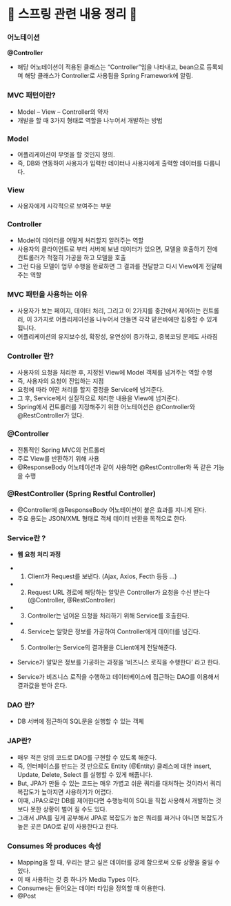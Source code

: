 # 📌 스프링 관련 내용 정리 📌

### 어노테이션
**@Controller**
-	해당 어노테이션이 적용된 클래스는 “Controller”임을 나타내고, bean으로 등록되며 해당 클래스가 Controller로 사용됨을  Spring Framework에 알림.


### MVC 패턴이란?
-	Model – View – Controller의 약자
-	개발을 할 때 3가지 형태로 역할을 나누어서 개발하는 방법

### Model
-	어플리케이션이 무엇을 할 것인지 정의.
-	즉, DB와 연동하여 사용자가 입력한 데이터나 사용자에게 출력할 데이터를 다룹니다.

### View 
-	사용자에게 시각적으로 보여주는 부분

### Controller 
-	Model이 데이터를 어떻게 처리할지 알려주는 역할
-	사용자의 클라이언트로 부터 서버에 보낸 데이터가 있으면, 모델을 호출하기 전에 컨트롤러가 적절히 가공을 하고 모델을 호출
-	그런 다음 모델이 업무 수행을 완료하면 그 결과를 전달받고 다시 View에게 전달해주는 역할


### MVC 패턴을 사용하는 이유
-	사용자가 보는 페이지, 데이터 처리, 그리고 이 2가지를 중간에서 제어하는 컨트롤러, 이 3가지로 어플리케이션을 나누어서 만들면 각각 맡은바에만 집중할 수 있게 됩니다.
-	어플리케이션의 유지보수성, 확장성, 유연성이 증가하고, 중복코딩 문제도 사라짐

### Controller 란?
-	사용자의 요청을 처리한 후, 지정된 View에 Model 객체를 넘겨주는 역할 수행
-	즉, 사용자의 요청이 진입하는 지점
-	요청에 따라 어떤 처리를 할지 결정을 Service에 넘겨준다.
-	그 후, Service에서 실질적으로 처리한 내용을 View에 넘겨준다.
-	Spring에서 컨트롤러를 지정해주기 위한 어노테이션은 @Controller와 @RestController가 있다.

### @Controller
-	전통적인 Spring MVC의 컨트롤러
-	주로 View를 반환하기 위해 사용
-	@ResponseBody 어노테이션과 같이 사용하면 @RestController와 똑 같은 기능을 수행

### @RestController (Spring Restful Controller)
-	@Controller에 @ResponseBody 어노테이션이 붙은 효과를 지니게 된다.
-	주요 용도는 JSON/XML 형태로 객체 데이터 반환을 목적으로 한다.

### Service란 ?
-	**웹 요청 처리 과정**
-	1. Client가 Request를 보낸다. (Ajax, Axios, Fecth 등등 …)
-	2. Request URL 경로에 해당하는 알맞은 Controller가 요청을 수신 받는다 (@Controller, @RestController)
-	3. Controller는 넘어온 요청을 처리하기 위해 Service를 호출한다.
-	4. Service는 알맞은 정보를 가공하여 Controller에게 데이터를 넘긴다.
-	5. Controller는 Service의 결과물을 CLient에게 전달해준다.

-	Service가 알맞은 정보를 가공하는 과정을 ‘비즈니스 로직을 수행한다’ 라고 한다.
-	Service가 비즈니스 로직을 수행하고 데이터베이스에 접근하는 DAO를 이용해서 결과값을 받아 온다.

### DAO 란?
-	DB 서버에 접근하여 SQL문을 실행할 수 있는 객체

### JAP란?
-	매우 적은 양의 코드로 DAO를 구현할 수 있도록 해준다.
-	즉, 인터페이스를 만드는 것 만으로도 Entity (@Entity) 클레스에 대한 insert, Update, Delete, Select 를 실행할 수 있게 해줍니다.
-	But, JPA가 만들 수 있는 코드는 매우 가볍고 쉬운 쿼리를 대처하는 것이라서 쿼리 복잡도가 높아지면 사용하기가 어렵다.
-	이때, JPA으로만 DB를 제어한다면 수행능력이 SQL을 직접 사용해서 개발하는 것보다 못한 상황이 벌어 질 수도 있다.
-	그래서 JPA를 깊게 공부해서 JPA로 복잡도가 높은 쿼리를 짜거나 아니면 복잡도가 높은 곳은 DAO로 같이 사용한다고 한다.

### Consumes 와 produces 속성
-	Mapping을 할 때, 우리는 받고 싶은 데이터를 강제 함으로써 오류 상황을 줄일 수 있다.
-	이 때 사용하는 것 중 하나가 Media Types 이다.
-	Consumes는 들어오는 데이터 타입을 정의할 때 이용한다.
-	@Post
